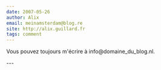 ```yaml
---
date: 2007-05-26
author: Alix
email: meinamsterdam@blog.re
site: http://alix.guillard.fr
tags: comment
---
```


<p>
Vous pouvez toujours m'écrire à info@domaine_du_blog.nl.
</p>
---